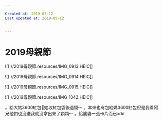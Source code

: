 ```yaml
---

Created at: 2019-05-12
Last updated at: 2019-05-12


---
```


# 2019母親節


![[.//2019母親節.resources/IMG_0913.HEIC]]

![[.//2019母親節.resources/IMG_0914.HEIC]]

![[.//2019母親節.resources/IMG_0915.HEIC]]

![[.//2019母親節.resources/IMG_1042.HEIC]]

。給大姑3600紅包🧧她收紅包袋後退錢～
。本來也有包給媽3600紅包但是我看阿兄他們也沒送我就沒拿出來了顆顆～
。給婆婆一張卡片而已xdd

